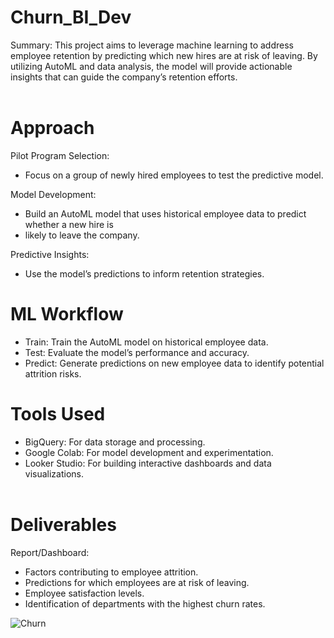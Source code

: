 # Churn_BI_Dev

Summary: 
This project aims to leverage machine learning to address employee retention by predicting which new hires are at risk of leaving. By utilizing AutoML and data analysis, the model will provide actionable insights that can guide the company’s retention efforts.
<br/><br/> 
# Approach

Pilot Program Selection:<br/>
- Focus on a group of newly hired employees to test the predictive model.<br/>

Model Development:
- Build an AutoML model that uses historical employee data to predict whether a new hire is
- likely to leave the company.<br/>

Predictive Insights:<br/>
- Use the model’s predictions to inform retention strategies.<br/>

# ML Workflow<br/>
- Train: Train the AutoML model on historical employee data.<br/>
- Test: Evaluate the model’s performance and accuracy.<br/>
- Predict: Generate predictions on new employee data to identify potential attrition risks.<br/>

# Tools Used
- BigQuery: For data storage and processing.<br/>
- Google Colab: For model development and experimentation.<br/>
- Looker Studio: For building interactive dashboards and data visualizations.<br/><br/>
# Deliverables
Report/Dashboard:<br/>
- Factors contributing to employee attrition.<br/>
- Predictions for which employees are at risk of leaving.<br/>
- Employee satisfaction levels.<br/>
- Identification of departments with the highest churn rates.<br/>


![Churn](https://github.com/user-attachments/assets/be82b438-9aba-4197-a602-6799380ade67)




